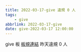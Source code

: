 ```yaml
---
title: 2022-03-17-give 違規 0 人
tags:
    - give
abbrlink: 2022-03-17-give
date: give-2022-03-17 12:00:00
---
```

give 板 [板規連結](https://www.ptt.cc/bbs/give/M.1612495900.A.C32.html)
昨天違規 0 人

